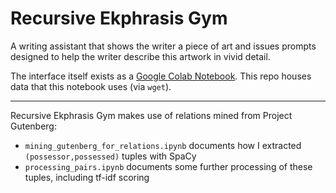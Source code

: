 # Recursive Ekphrasis Gym

A writing assistant that shows the writer a piece of art and issues prompts designed to help the writer describe this artwork in vivid detail.

The interface itself exists as a [Google Colab Notebook](https://colab.research.google.com/drive/1QQGMxjSsXN-SKk51JOLhUCnkfyo-4gIS?usp=sharing).  This repo houses data that this notebook uses (via `wget`). 

***

Recursive Ekphrasis Gym makes use of relations mined from Project Gutenberg:

- `mining_gutenberg_for_relations.ipynb` documents how I extracted `(possessor,possessed)` tuples with SpaCy
- `processing_pairs.ipynb` documents some further processing of these tuples, including tf-idf scoring

